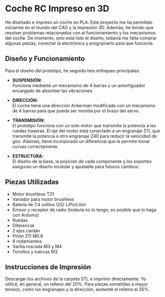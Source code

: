 # Coche RC Impreso en 3D

He diseñado e impreso un coche en PLA. Este proyecto me ha permitido iniciarme en el mundo del CAD y la impresión 3D. Además, he tenido que resolver problemas relacionados con el funcionamiento y los mecanismos del coche. De momento, solo está listo el diseño; todavía me falta comprar algunas piezas, conectar la electrónica y programarlo para que funcione.

## Diseño y Funcionamiento

Para el diseño del prototipo, he seguido tres enfoques principales:

- **SUSPENSIÓN:**  
  Funciona mediante un mecanismo de 4 barras y un amortiguador encargado de absorber las vibraciones.

- **DIRECCIÓN:**  
  El coche tiene una dirección Ackerman modificada con un mecanismo de 4 barras para que pueda ser movida por el brazo del servo.

- **TRANSMISIÓN:**  
  El prototipo funciona con un solo motor que transmite la potencia a las ruedas traseras. El eje del motor está conectado a un engranaje Z11, que transmite la potencia a otro engranaje Z40 para reducir la velocidad de giro. Además, tiene incorporado un diferencial que le permite tomar curvas correctamente.

- **ESTRUCTURA:**  
  El diseño de la base, la posición de cada componente y los soportes aseguran un diseño modular y ajustable para futuros cambios.

## Piezas Utilizadas

- Motor brushless T21
- Variador para motor brushless
- Batería de 7,4 voltios (2S) LiPo/LiIon
- Emisor y receptor de radio (todavía no lo tengo; es posible que lo haga con Arduino)
- Ruedas
- Diferencial
- 2 ejes cardán
- Piñón Z11 M0.8
- 8 rodamientos
- Varilla roscada M3 y M4
- Tornillos y tuercas M3

## Instrucciones de Impresión

Descargar los archivos de la carpeta STL e imprimir directamente. Yo utilicé, en general, un relleno del 20%. Para piezas sometidas a mayor tensión, como los engranajes y la dirección, aumenté el relleno al 35%.

